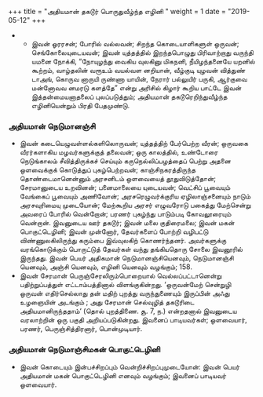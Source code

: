 ﻿+++
title = "அதியமான் தகடூர் பொருதுவீழ்ந்த எழினி  "
weight = 1
date = "2019-05-12"
+++


- -  இவன் ஓரரசன்; போரில் வல்லவன்; சிறந்த கொடையாளிகளுள் ஒருவன்; செங்கோலையுடையவன்; இவன் யுத்தத்தில் இறந்தபொழுது பிரிவாற்றாது வருந்தி யமனை நோக்கி, “நோயுழந்து வைகிய வுலகினு மிகநனி, நீயிழந்தனையே யறனில் கூற்றம், வாழ்தலின் வரூஉம் வயல்வள னறியான், வீழ்குடி யுழவன் வித்துண் டாஅங், கொருவ னாருயி ருண்ணா யாயின், நேரார் பல்லுயிர் பருகி, ஆர்குவை மன்னோவவ னமரடு களத்தே” என்று அரிசில் கிழார் கூறிய பாட்டே இவன் இத்தன்மையனாதலைப் புலப்படுத்தும்; அதியமான் தகடூரெறிந்துவீழ்ந்த எழினியென்றும் பிரதி பேதமுண்டு. 
### அதியமான் நெடுமானஞ்சி  
-  இவன் கடையெழுவள்ளல்களிலொருவன்; யுத்தத்திற் பேர்பெற்ற வீரன்; ஒருவகை வீரர்களாகிய மழவர்களுக்குத் தலைவன்; ஒரு காலத்தில், உண்டோரை நெடுங்காலம் சீவித்திருக்கச் செய்யும் கருநெல்லிப்பழத்தைப் பெற்று அதனை ஒளவைக்குக் கொடுத்துப் புகழ்பெற்றவன்; காஞ்சிநகரத்திருந்த தொண்டைமானென்னும் அரசனிடம் ஒளவையைத் தூதுவிடுத்தோன்; சேரமானுடைய உறவினன்; பனைமாலையை யுடையவன்; வெட்சிப் பூவையும் வேங்கைப் பூவையும் அணிவோன்; அரசரெழுவர்க்குரிய ஏழிலாஞ்சனையும் நாடும் அரசவுரிமையு முடையோன்; மேற்கூறிய அரசர் எழுவரோடு பகைத்து மேற்சென்று அவரைப் போரில் வென்றோன்; பரணர் புகழ்ந்து பாடும்படி கோவலூரையும் வென்றான். இவனுடைய ஊர் தகடூர்; இவன் மலை குதிரைமலை; இவன் மகன் பொகுட்டெழினி; இவன் முன்னோர், தேவர்களைப் போற்றி வழிபட்டு விண்ணுலகிலிருந்து கரும்பை இவ்வுலகிற் கொணர்ந்தனர். அவர்களுக்கு வரங்கொடுக்கும் பொருட்டுத் தேவர்கள் வந்து தங்கியதொரு சோலை இவனூரில் இருந்தது. இவன் பெயர் அதிகமான் நெடுமானஞ்சியெனவும், நெடுமானஞ்சி யெனவும், அஞ்சி யெனவும், எழினி யெனவும் வழங்கும்; 158. 
-  இவன் சேரமான் பெருஞ்சேரலிரும்பொறையால் வெல்லப்பட்டானென்று  பதிற்றுப்பத்துள் எட்டாம்பத்தினால் விளங்குகின்றது. ‘ஒருவன்மேற் சென்றுழி ஒருவன் எதிர்செல்லாது தன் மதிற் புறத்து வருந்துணையும் இருப்பின் அஃது உழஞையின் அடங்கும் ; அது சேரமான் செல்வுழித் தகடூரிடை அதியமானிருந்ததாம்‘ (தொல் புறத்திணை. சூ. 7, ந.)  என்றதனால் இவனுடைய வரலாற்றின் ஒரு பகுதி அறியப்படுகின்றது. இவனைப் பாடியவர்கள்; ஒளவையார், பரணர், பெருஞ்சித்திரனார், பொன்முடியார். 
### அதியமான் நெடுமாஞ்சிமகன் பொகுட்டெழினி  
-  இவன் கொடையும் இன்பச்சிறப்பும் வென்றிச்சிறப்புமுடையோன்: இவன் பெயர் அதியமான் மகன் பொகுட்டெழினி எனவும் வழங்கும்; இவனைப் பாடியவர் ஒளவையார். 
